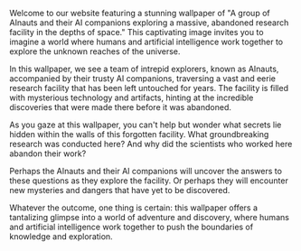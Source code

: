<!--
Write me content for website with wallpaper "A group of AInauts and their AI companions exploring a massive, abandoned research facility in the depths of space."
-->

<!--font:Poppins-->

Welcome to our website featuring a stunning wallpaper of "A group of AInauts and their AI companions exploring a massive, abandoned research facility in the depths of space." This captivating image invites you to imagine a world where humans and artificial intelligence work together to explore the unknown reaches of the universe.

In this wallpaper, we see a team of intrepid explorers, known as AInauts, accompanied by their trusty AI companions, traversing a vast and eerie research facility that has been left untouched for years. The facility is filled with mysterious technology and artifacts, hinting at the incredible discoveries that were made there before it was abandoned.

As you gaze at this wallpaper, you can't help but wonder what secrets lie hidden within the walls of this forgotten facility. What groundbreaking research was conducted here? And why did the scientists who worked here abandon their work?

Perhaps the AInauts and their AI companions will uncover the answers to these questions as they explore the facility. Or perhaps they will encounter new mysteries and dangers that have yet to be discovered.

Whatever the outcome, one thing is certain: this wallpaper offers a tantalizing glimpse into a world of adventure and discovery, where humans and artificial intelligence work together to push the boundaries of knowledge and exploration.
